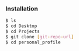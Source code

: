 ### Installation

```sh
$ ls
$ cd Desktop
$ cd Projects
$ git clone [git-repo-url]
$ cd personal_profile
```
